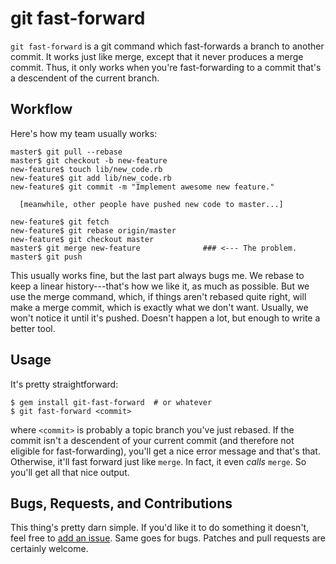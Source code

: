 git fast-forward
================

`git fast-forward` is a git command which fast-forwards a branch to another commit.  It works just like merge, except that it never produces a merge commit.  Thus, it only works when you're fast-forwarding to a commit that's a descendent of the current branch.

Workflow
--------

Here's how my team usually works:

    master$ git pull --rebase
    master$ git checkout -b new-feature
    new-feature$ touch lib/new_code.rb
    new-feature$ git add lib/new_code.rb
    new-feature$ git commit -m "Implement awesome new feature."
    
      [meanwhile, other people have pushed new code to master...]
    
    new-feature$ git fetch
    new-feature$ git rebase origin/master
    new-feature$ git checkout master
    master$ git merge new-feature              ### <--- The problem.
    master$ git push
    
This usually works fine, but the last part always bugs me.  We rebase to keep a linear history---that's how we like it, as much as possible.  But we use the merge command, which, if things aren't rebased quite right, will make a merge commit, which is exactly what we don't want.  Usually, we won't notice it until it's pushed.  Doesn't happen a lot, but enough to write a better tool.


Usage
-----

It's pretty straightforward:

    $ gem install git-fast-forward  # or whatever
    $ git fast-forward <commit>

where `<commit>` is probably a topic branch you've just rebased.  If the commit isn't a descendent of your current commit (and therefore not eligible for fast-forwarding), you'll get a nice error message and that's that.  Otherwise, it'll fast forward just like `merge`.  In fact, it even *calls* `merge`.  So you'll get all that nice output.


Bugs, Requests, and Contributions
---------------------------------

This thing's pretty darn simple.  If you'd like it to do something it doesn't, feel free to [add an issue](http://github.com/Peeja/git-fast-forward/issues).  Same goes for bugs.  Patches and pull requests are certainly welcome.
